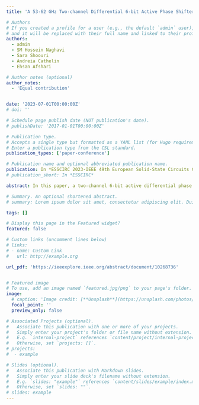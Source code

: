 ```yaml
---
title: 'A 53-62 GHz Two-channel Differential 6-bit Active Phase Shifter in 55-nm SiGe Technology'

# Authors
# If you created a profile for a user (e.g., the default `admin` user), write the username (folder name) here
# and it will be replaced with their full name and linked to their profile.
authors:
  - admin
  - SM Hossein Naghavi
  - Sara Shoouri
  - Andreia Cathelin
  - Ehsan Afshari

# Author notes (optional)
author_notes:
  - 'Equal contribution'


date: '2023-07-01T00:00:00Z'
# doi: ''

# Schedule page publish date (NOT publication's date).
# publishDate: '2017-01-01T00:00:00Z'

# Publication type.
# Accepts a single type but formatted as a YAML list (for Hugo requirements).
# Enter a publication type from the CSL standard.
publication_types: ['paper-conference']

# Publication name and optional abbreviated publication name.
publication: In *ESSCIRC 2023-IEEE 49th European Solid-State Circuits Conference (ESSCIRC)*
# publication_short: In *ESSCIRC*

abstract: In this paper, a two-channel 6-bit active differential phase shifter is presented. A novel optimization technique is proposed to achieve accurate I/Q signals from the poly-phase filter, ultimately resulting in low gain and phase errors for the phase shifter. Unlike conventional matching methods between poly-phase filter and vector modulator, a capacitive loading is proved to reduce the sensitivity of phase error to impedance variation of the vector modulator. With the appropriate selection of circuit parameters for the poly-phase filter, reasonable phase and gain errors can be achieved without making any unnecessary modifications to the vector modulator. Using this technique, a two-channel phase shifter is fabricated in a 55-nm SiGe process. The peak differential gain of the phase shifter is around 2.6 dB. Moreover, in the frequency range of 53-62GHz, both channels exhibit maximum gain and phase errors of 1.6 dB and 3.3°, respectively.

# Summary. An optional shortened abstract.
# summary: Lorem ipsum dolor sit amet, consectetur adipiscing elit. Duis posuere tellus ac convallis placerat. Proin tincidunt magna sed ex sollicitudin condimentum.

tags: []

# Display this page in the Featured widget?
featured: false

# Custom links (uncomment lines below)
# links:
# - name: Custom Link
#   url: http://example.org

url_pdf: 'https://ieeexplore.ieee.org/abstract/document/10268736'


# Featured image
# To use, add an image named `featured.jpg/png` to your page's folder.
image:
  # caption: 'Image credit: [**Unsplash**](https://unsplash.com/photos/pLCdAaMFLTE)'
  focal_point: ''
  preview_only: false

# Associated Projects (optional).
#   Associate this publication with one or more of your projects.
#   Simply enter your project's folder or file name without extension.
#   E.g. `internal-project` references `content/project/internal-project/index.md`.
#   Otherwise, set `projects: []`.
# projects:
#  - example

# Slides (optional).
#   Associate this publication with Markdown slides.
#   Simply enter your slide deck's filename without extension.
#   E.g. `slides: "example"` references `content/slides/example/index.md`.
#   Otherwise, set `slides: ""`.
# slides: example
---
```



